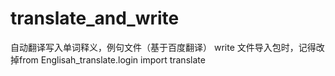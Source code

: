 # translate_and_write
自动翻译写入单词释义，例句文件（基于百度翻译）
write 文件导入包时，记得改掉from Englisah_translate.login import translate
